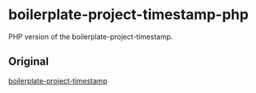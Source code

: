 # boilerplate-project-timestamp-php
PHP version of the boilerplate-project-timestamp.

## Original
[boilerplate-project-timestamp](https://github.com/lChap701/boilerplate-project-timestamp)
